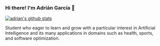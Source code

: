 ### Hi there! I'm Adrián García 🦉

[![adrian's github stats](https://github-readme-stats.vercel.app/api?username=adriangar8&show_icons=true&theme=radical)](https://github.com/adriangar8)

Student who eager to learn and grow with a particular interest in Artificial Intelligence and its many applications in domains such as health, sports, and software optimization.
